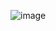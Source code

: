 ![image](https://c.tenor.com/wCZAG1SxnAgAAAAC/lil-yachty-drake.gif)

<!---
reganh342/reganh342 is a ✨ special ✨ repository because its `README.md` (this file) appears on your GitHub profile.
You can click the Preview link to take a look at your changes.
--->
